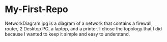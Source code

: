 # My-First-Repo
NetworkDiagram.jpg is a diagram of a network that contains a firewall, router, 2 Desktop PC, a laptop, and a printer. I chose the topology that I did because I wanted to keep it simple and easy to understand.
